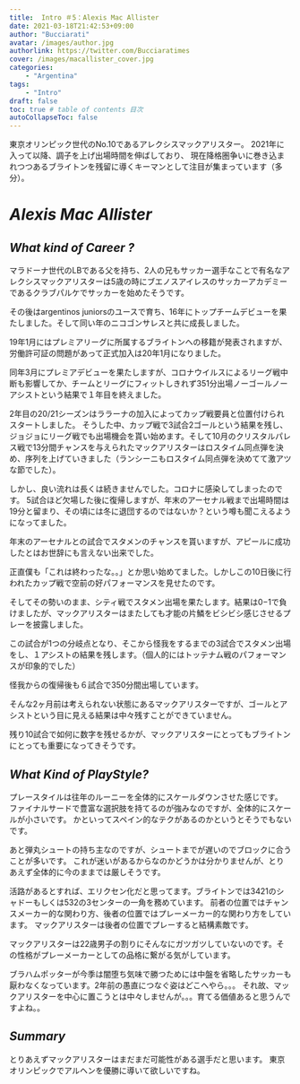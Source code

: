 ```yaml
---
title:  Intro ＃5：Alexis Mac Allister
date: 2021-03-18T21:42:53+09:00
author: "Bucciarati"
avatar: /images/author.jpg
authorlink: https://twitter.com/Bucciaratimes
cover: /images/macallister_cover.jpg
categories:
    - "Argentina"
tags: 
    - "Intro"
draft: false
toc: true # table of contents 目次
autoCollapseToc: false
---
```


東京オリンピック世代のNo.10であるアレクシスマックアリスター。
2021年に入って以降、調子を上げ出場時間を伸ばしており、
現在降格圏争いに巻き込まれつつあるブライトンを残留に導くキーマンとして注目が集まっています（多分）。


# _Alexis Mac Allister_


## _What kind of Career ?_

マラドーナ世代のLBである父を持ち、2人の兄もサッカー選手なことで有名なアレクシスマックアリスターは5歳の時にブエノスアイレスのサッカーアカデミーであるクラブパルケでサッカーを始めたそうです。

その後はargentinos juniorsのユースで育ち、16年にトップチームデビューを果たしました。そして同い年のニコゴンサレスと共に成長しました。

19年1月にはプレミアリーグに所属するブライトンへの移籍が発表されますが、労働許可証の問題があって正式加入は20年1月になりました。

同年3月にプレミアデビューを果たしますが、コロナウイルスによるリーグ戦中断も影響してか、チームとリーグにフィットしきれず351分出場ノーゴールノーアシストという結果で１年目を終えました。

2年目の20/21シーズンはララーナの加入によってカップ戦要員と位置付けられスタートしました。
そうした中、カップ戦で3試合2ゴールという結果を残し、ジョジョにリーグ戦でも出場機会を貰い始めます。そして10月のクリスタルパレス戦で13分間チャンスを与えられたマックアリスターはロスタイム同点弾を決め、序列を上げていきました（ランシーニもロスタイム同点弾を決めてて激アツな節でした）。

しかし、良い流れは長くは続きませんでした。コロナに感染してしまったのです。
5試合ほど欠場した後に復帰しますが、年末のアーセナル戦まで出場時間は19分と留まり、その頃には冬に退団するのではないか？という噂も聞こえるようになってました。

年末のアーセナルとの試合でスタメンのチャンスを貰いますが、アピールに成功したとはお世辞にも言えない出来でした。

正直僕も「これは終わったな。。」とか思い始めてました。しかしこの10日後に行われたカップ戦で空前の好パフォーマンスを見せたのです。

そしてその勢いのまま、シティ戦でスタメン出場を果たします。結果は0−1で負けましたが、マックアリスターはまたしても才能の片鱗をビシビシ感じさせるプレーを披露しました。

この試合が1つの分岐点となり、そこから怪我をするまでの3試合でスタメン出場をし、１アシストの結果を残します。（個人的にはトッテナム戦のパフォーマンスが印象的でした）

怪我からの復帰後も６試合で350分間出場しています。

そんな2ヶ月前は考えられない状態にあるマックアリスターですが、ゴールとアシストという目に見える結果は中々残すことができていません。

残り10試合で如何に数字を残せるかが、マックアリスターにとってもブライトンにとっても重要になってきそうです。

## _What Kind of PlayStyle?_

プレースタイルは往年のルーニーを全体的にスケールダウンさせた感じです。
ファイナルサードで豊富な選択肢を持てるのが強みなのですが、全体的にスケールが小さいです。
かといってスペイン的なテクがあるのかというとそうでもないです。

あと弾丸シュートの持ち主なのですが、シュートまでが遅いのでブロックに合うことが多いです。
これが迷いがあるからなのかどうかは分かりませんが、とりあえず全体的に今のままでは厳しそうです。

活路があるとすれば、エリクセン化だと思ってます。ブライトンでは3421のシャドーもしくは532の3センターの一角を務めています。
前者の位置ではチャンスメーカー的な関わり方、後者の位置ではプレーメーカー的な関わり方をしています。
マックアリスターは後者の位置でプレーすると結構素敵です。

マックアリスターは22歳男子の割りにそんなにガツガツしていないのです。その性格がプレーメーカーとしての品格に繋がる気がしています。

ブラハムポッターが今季は闇堕ち気味で勝つためには中盤を省略したサッカーも厭わなくなっています。2年前の愚直につなぐ姿はどこへやら。。。
それ故、マックアリスターを中心に置こうとは中々しませんが。。。育てる価値あると思うんですよね。。

## _Summary_

とりあえずマックアリスターはまだまだ可能性がある選手だと思います。
東京オリンピックでアルヘンを優勝に導いて欲しいですね。
























